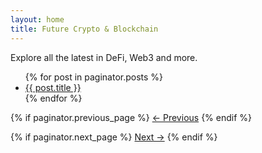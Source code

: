 ```yaml
---
layout: home
title: Future Crypto & Blockchain
---
```


Explore all the latest in DeFi, Web3 and more.

<ul>
  {% for post in paginator.posts %}
    <li><a href="{{ post.url }}">{{ post.title }}</a></li>
  {% endfor %}
</ul>

<div class="pagination">
  {% if paginator.previous_page %}
    <a href="{{ paginator.previous_page_path }}">← Previous</a>
  {% endif %}

  {% if paginator.next_page %}
    <a href="{{ paginator.next_page_path }}">Next →</a>
  {% endif %}
</div>
